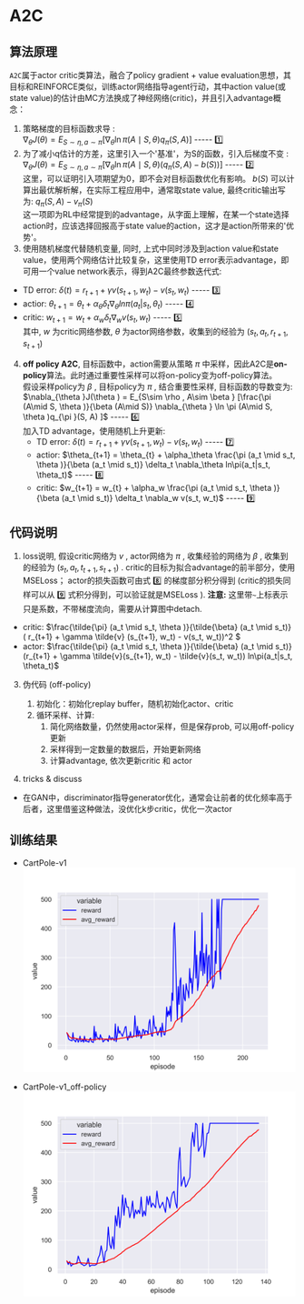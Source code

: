 
# A2C

## 算法原理
`A2C`属于actor critic类算法，融合了policy gradient + value evaluation思想，其目标和REINFORCE类似，训练actor网络指导agent行动，其中action value(或 state value)的估计由MC方法换成了神经网络(critic)，并且引入advantage概念：  
1. 策略梯度的目标函数求导 :   
$\nabla_{\theta }J(\theta ) = E_{S\sim \eta , a\sim \pi } [\nabla_{\theta } \ln \pi (A\mid S, \theta )q_{\pi }(S, A) ]$   ----- :one:  
2. 为了减小q估计的方差，这里引入一个'基准'，为S的函数，引入后梯度不变 :  
$\nabla_{\theta }J(\theta ) = E_{S\sim \eta , a\sim \pi } [\nabla_{\theta } \ln \pi (A\mid S, \theta )(q_{\pi }(S, A) - b(S)) ]$   ----- :two:  
这里，可以证明引入项期望为0，即不会对目标函数优化有影响。 $b(S)$ 可以计算出最优解析解，在实际工程应用中，通常取state value, 最终critic输出写为: $q_{\pi }(S, A) - v_{\pi}(S)$  
这一项即为RL中经常提到的advantage，从字面上理解，在某一个state选择action时，应该选择回报高于state value的action，这才是action所带来的'优势'。
3. 使用随机梯度代替随机变量, 同时, 上式中同时涉及到action value和state value，使用两个网络估计比较复杂，这里使用TD error表示advantage，即可用一个value network表示，得到A2C最终参数迭代式:  
  - TD error: $\delta (t) = r_{t+1} + \gamma v(s_{t+1}, w_t) - v(s_t, w_t)$  ----- :three:  
  - actior: $\theta_{t+1} = \theta_{t} + \alpha_\theta \delta_t \nabla_\theta ln\pi(a_t|s_t, \theta_t)$  ----- :four:  
  - critic: $w_{t+1} = w_{t} + \alpha_w \delta_t \nabla_w v(s_t, w_t)$  ----- :five:  
  其中, $w$ 为critic网络参数, $\theta$ 为actor网络参数，收集到的经验为 $(s_t, a_t, r_{t+1}, s_{t+1})$
4. **off policy A2C**, 目标函数中，action需要从策略 $\pi$ 中采样，因此A2C是**on-policy**算法。此时通过重要性采样可以将on-policy变为off-policy算法。  
    假设采样policy为 $\beta$ ,  目标policy为 $\pi$ , 结合重要性采样, 目标函数的导数变为:
    $\nabla_{\theta }J(\theta ) = E_{S\sim \rho  , A\sim \beta } [\frac{\pi (A\mid S, \theta )}{\beta (A\mid S)}  \nabla_{\theta } \ln \pi (A\mid S, \theta )q_{\pi }(S, A) ]$  ----- :six:  
    加入TD advantage，使用随机上升更新:  
    - TD error: $\delta (t) = r_{t+1} + \gamma v(s_{t+1}, w_t) - v(s_t, w_t)$  ----- :seven:  
    - actior: $\theta_{t+1} = \theta_{t} + \alpha_\theta \frac{\pi (a_t \mid s_t, \theta )}{\beta (a_t \mid s_t)} \delta_t \nabla_\theta ln\pi(a_t|s_t, \theta_t)$  ----- :eight:  
    - critic: $w_{t+1} = w_{t} + \alpha_w \frac{\pi (a_t \mid s_t, \theta )}{\beta (a_t \mid s_t)} \delta_t \nabla_w v(s_t, w_t)$   ----- :nine:  

## 代码说明
1. loss说明, 假设critic网络为 $v$ , actor网络为 $\pi$ , 收集经验的网络为 $\beta$ , 收集到的经验为 $(s_t, a_t, t_{t+1}, s_{t+1})$ . critic的目标为拟合advantage的前半部分，使用MSELoss； actor的损失函数可由式 :eight: 的梯度部分积分得到 (critic的损失同样可以从 :nine: 式积分得到，可以验证就是MSELoss ). **注意:** 这里带`~`上标表示只是系数，不带梯度流向，需要从计算图中detach.  
  - critic: $\frac{\tilde{\pi} (a_t \mid s_t, \theta )}{\tilde{\beta} (a_t \mid s_t)} ( r_{t+1} + \gamma \tilde{v} (s_{t+1}, w_t) - v(s_t, w_t))^2 $  
  - actor: $\frac{\tilde{\pi} (a_t \mid s_t, \theta )}{\tilde{\beta} (a_t \mid s_t)} (r_{t+1} + \gamma \tilde{v}(s_{t+1}, w_t) - \tilde{v}(s_t, w_t)) ln\pi(a_t|s_t, \theta_t)$  
   
3. 伪代码 (off-policy)
   1. 初始化：初始化replay buffer，随机初始化actor、critic  
   2. 循环采样、计算:
      1. 简化网络数量，仍然使用actor采样，但是保存prob, 可以用off-policy更新
      2. 采样得到一定数量的数据后，开始更新网络
      3. 计算advantage, 依次更新critic 和 actor 

4. tricks & discuss
  - 在GAN中，discriminator指导generator优化，通常会让前者的优化频率高于后者，这里借鉴这种做法，没优化k步critic，优化一次actor  
   


## 训练结果
- CartPole-v1  
![CartPole-v1 train reward](https://github.com/iLovEing/hello_DRL/blob/main/3.A2C/train_log/CartPole-v1_reward.png)

- CartPole-v1_off-policy
![CartPole-v1_off-policy train reward](https://github.com/iLovEing/hello_DRL/blob/main/3.A2C/train_log/CartPole-v1_offpolicy_reward.png)

